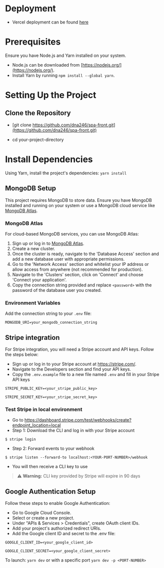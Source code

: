# Deployment
- Vercel deployment can be found [here](https://spa-front.vercel.app/)

# Prerequisites


Ensure you have Node.js and Yarn installed on your system. 

- Node.js can be downloaded from [https://nodejs.org/](https://nodejs.org/).
- Install Yarn by running `npm install --global yarn`.

# Setting Up the Project

## Clone the Repository

- [git clone https://github.com/dna246/spa-front.git](https://github.com/dna246/spa-front.git)

- cd your-project-directory

# Install Dependencies
Using Yarn, install the project's dependencies: `yarn install`

## MongoDB Setup

This project requires MongoDB to store data. Ensure you have MongoDB installed and running on your system or use a MongoDB cloud service like [MongoDB Atlas](https://www.mongodb.com/cloud/atlas).

### MongoDB Atlas

For cloud-based MongoDB services, you can use MongoDB Atlas:

1. Sign up or log in to [MongoDB Atlas](https://www.mongodb.com/cloud/atlas).
2. Create a new cluster.
3. Once the cluster is ready, navigate to the 'Database Access' section and add a new database user with appropriate permissions.
4. Go to the 'Network Access' section and whitelist your IP address or allow access from anywhere (not recommended for production).
5. Navigate to the 'Clusters' section, click on 'Connect' and choose 'Connect your application'.
6. Copy the connection string provided and replace `<password>` with the password of the database user you created.

### Environment Variables

Add the connection string to your `.env` file:

`MONGODB_URI=your_mongodb_connection_string`

## Stripe integration

For Stripe integration, you will need a Stripe account and API keys. Follow the steps below:

- Sign up or log in to your Stripe account at https://stripe.com/.
- Navigate to the Developers section and find your API keys.
- Copy the `.env.example` file to a new file named `.env` and fill in your Stripe API keys

```
STRIPE_PUBLIC_KEY=<your_stripe_public_key>

STRIPE_SECRET_KEY=<your_stripe_secret_key>
```

### Test Stripe in local environment
- Go to https://dashboard.stripe.com/test/webhooks/create?endpoint_location=local
- Step 1: Download the CLI and log in with your Stripe account
```
$ stripe login
```
- Step 2: Forward events to your webhook
```
$ stripe listen --forward-to localhost:<YOUR-PORT-NUMBER>/webhook
```
- You will then receive a CLI key to use

> :warning: **Warning:** CLI key provided by Stripe will expire in 90 days


## Google Authentication Setup
Follow these steps to enable Google Authentication:

- Go to Google Cloud Console.
- Select or create a new project.
- Under "APIs & Services > Credentials", create OAuth client IDs.
- Add your project's authorized redirect URIs.
- Add the Google client ID and secret to the .env file:
```
GOOGLE_CLIENT_ID=<your_google_client_id>

GOOGLE_CLIENT_SECRET=<your_google_client_secret>
```
To launch:
`yarn dev` or with a specific port `yarn dev -p <PORT-NUMBER>` 
